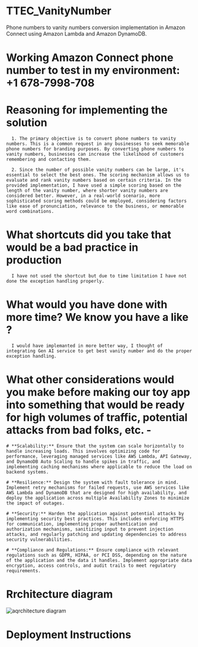 # TTEC_VanityNumber
Phone numbers to vanity numbers conversion implementation in Amazon Connect using Amazon Lambda and Amazon DynamoDB.

# Working Amazon Connect phone number to test in my environment: +1 678-7998-708

# Reasoning for implementing the solution
      1. The primary objective is to convert phone numbers to vanity numbers. This is a common request in any businesses to seek memorable   phone numbers for branding purposes. By converting phone numbers to vanity numbers, businesses can increase the likelihood of customers remembering and contacting them.
      
      2. Since the number of possible vanity numbers can be large, it's essential to select the best ones. The scoring mechanism allows us to evaluate and rank vanity numbers based on certain criteria. In the provided implementation, I have used a simple scoring based on the length of the vanity number, where shorter vanity numbers are considered better. However, in a real-world scenario, more sophisticated scoring methods could be employed, considering factors like ease of pronunciation, relevance to the business, or memorable word combinations.

# What shortcuts did you take that would be a bad practice in production
      I have not used the shortcut but due to time limitation I have not done the exception handling properly. 

# What would you have done with more time? We know you have a like ?
      I would have implemanted in more better way, I thought of integrating Gen AI service to get best vanity number and do the proper exception handling. 

# What other considerations would you make before making our toy app into something that would be ready for high volumes of traffic, potential attacks from bad folks, etc. -
    # **Scalability:** Ensure that the system can scale horizontally to handle increasing loads. This involves optimizing code for performance, leveraging managed services like AWS Lambda, API Gateway, and DynamoDB Auto Scaling to handle spikes in traffic, and implementing caching mechanisms where applicable to reduce the load on backend systems.

    # **Resilience:** Design the system with fault tolerance in mind. Implement retry mechanisms for failed requests, use AWS services like AWS Lambda and DynamoDB that are designed for high availability, and deploy the application across multiple Availability Zones to minimize the impact of outages.

    # **Security:** Harden the application against potential attacks by implementing security best practices. This includes enforcing HTTPS for communication, implementing proper authentication and authorization mechanisms, sanitizing input to prevent injection attacks, and regularly patching and updating dependencies to address security vulnerabilities.

    # **Compliance and Regulations:** Ensure compliance with relevant regulations such as GDPR, HIPAA, or PCI DSS, depending on the nature of the application and the data it handles. Implement appropriate data encryption, access controls, and audit trails to meet regulatory requirements.

# Rrchitecture diagram
![aqrchitecture diagram](https://github.com/AdlakS28/TTEC_VanityNumber/assets/60839350/33053bbd-bd21-4bce-bcfe-bf1911ab91be)



# Deployment Instructions


